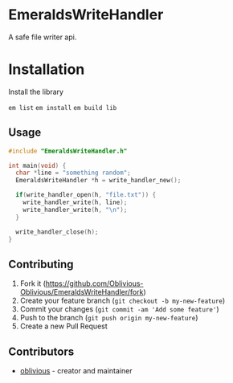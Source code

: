 # EmeraldsWriteHandler

A safe file writer api.

# Installation

Install the library

`em list`
`em install`
`em build lib`

## Usage

```c
#include "EmeraldsWriteHandler.h"

int main(void) {
  char *line = "something random";
  EmeraldsWriteHandler *h = write_handler_new();

  if(write_handler_open(h, "file.txt")) {
    write_handler_write(h, line);
    write_handler_write(h, "\n");
  }

  write_handler_close(h);
}
```

## Contributing

1. Fork it (<https://github.com/Oblivious-Oblivious/EmeraldsWriteHandler/fork>)
2. Create your feature branch (`git checkout -b my-new-feature`)
3. Commit your changes (`git commit -am 'Add some feature'`)
4. Push to the branch (`git push origin my-new-feature`)
5. Create a new Pull Request

## Contributors

- [oblivious](https://github.com/Oblivious-Oblivious) - creator and maintainer
